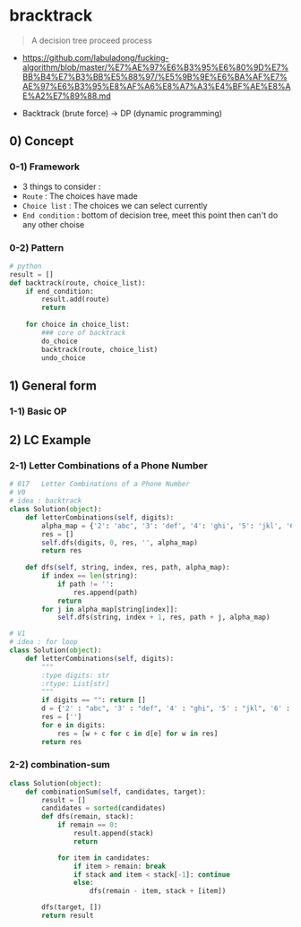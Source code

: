 # bracktrack 

> A decision tree proceed process

- https://github.com/labuladong/fucking-algorithm/blob/master/%E7%AE%97%E6%B3%95%E6%80%9D%E7%BB%B4%E7%B3%BB%E5%88%97/%E5%9B%9E%E6%BA%AF%E7%AE%97%E6%B3%95%E8%AF%A6%E8%A7%A3%E4%BF%AE%E8%AE%A2%E7%89%88.md

- Backtrack (brute force) -> DP (dynamic programming)

## 0) Concept  

### 0-1) Framework
- 3 things to consider : 
 - `Route` : The choices have made
 - `Choice list` : The choices we can select currently
 - `End condition` : bottom of decision tree, meet this point then can't do any other choise 

### 0-2) Pattern
```python
# python
result = []
def backtrack(route, choice_list):
    if end_condition:
        result.add(route)
        return
    
    for choice in choice_list:
    	### core of backtrack
        do_choice
        backtrack(route, choice_list)
        undo_choice
```

## 1) General form

### 1-1) Basic OP

## 2) LC Example

### 2-1) Letter Combinations of a Phone Number 
```python
# 017 	Letter Combinations of a Phone Number
# V0 
# idea : backtrack
class Solution(object):
    def letterCombinations(self, digits):
        alpha_map = {'2': 'abc', '3': 'def', '4': 'ghi', '5': 'jkl', '6': 'mno', '7': 'pqrs', '8': 'tuv', '9': 'wxyz'}
        res = []
        self.dfs(digits, 0, res, '', alpha_map)
        return res
    
    def dfs(self, string, index, res, path, alpha_map):
        if index == len(string):
            if path != '':
                res.append(path)
            return
        for j in alpha_map[string[index]]:
            self.dfs(string, index + 1, res, path + j, alpha_map)

# V1 
# idea : for loop
class Solution(object):
    def letterCombinations(self, digits):
        """
        :type digits: str
        :rtype: List[str]
        """
        if digits == "": return []
        d = {'2' : "abc", '3' : "def", '4' : "ghi", '5' : "jkl", '6' : "mno", '7' : "pqrs", '8' : "tuv", '9' : "wxyz"}
        res = ['']
        for e in digits:
            res = [w + c for c in d[e] for w in res]
        return res
```

### 2-2) combination-sum
```python
class Solution(object):
    def combinationSum(self, candidates, target):
        result = []
        candidates = sorted(candidates)
        def dfs(remain, stack):
            if remain == 0:
                result.append(stack)
                return 

            for item in candidates:
                if item > remain: break
                if stack and item < stack[-1]: continue
                else:
                    dfs(remain - item, stack + [item])

        dfs(target, [])
        return result
``` 
